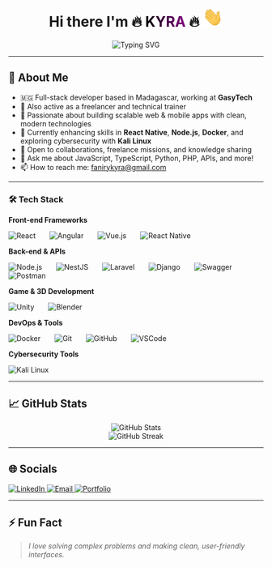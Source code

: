 <h1 align="center">
  Hi there  
  I'm 🔥 <span style="background: linear-gradient(90deg, black, purple); -webkit-background-clip: text; color: transparent;">KYRA</span> 🔥
  <img src="https://raw.githubusercontent.com/ABSphreak/ABSphreak/master/gifs/Hi.gif" width="40px" />
</h1>

<p align="center">
  <img src="https://readme-typing-svg.herokuapp.com?font=Fira+Code&weight=500&pause=1000&center=true&width=480&lines=Welcome+to+my+GitHub+Profile!;Full-stack+developer+based+in+Madagascar;Freelancer,+Trainer+and+Tech+Enthusiast" alt="Typing SVG" />
</p>

---

## 🚀 About Me

- 🇲🇬 Full-stack developer based in Madagascar, working at **GasyTech**  
- 💼 Also active as a freelancer and technical trainer  
- 🌱 Passionate about building scalable web & mobile apps with clean, modern technologies  
- 🔭 Currently enhancing skills in **React Native**, **Node.js**, **Docker**, and exploring cybersecurity with **Kali Linux**  
- 🤝 Open to collaborations, freelance missions, and knowledge sharing  
- 💬 Ask me about JavaScript, TypeScript, Python, PHP, APIs, and more!  
- 📫 How to reach me: [fanirykyra@gmail.com](mailto:fanirykyra@gmail.com)

---

### 🛠️ Tech Stack

**Front-end Frameworks**  
<p>
  <img src="https://cdn.jsdelivr.net/gh/devicons/devicon/icons/react/react-original.svg" height="30" alt="React" title="React" />&nbsp;&nbsp;&nbsp;&nbsp;&nbsp;&nbsp;
  <img src="https://cdn.jsdelivr.net/gh/devicons/devicon/icons/angularjs/angularjs-original.svg" height="30" alt="Angular" title="Angular" />&nbsp;&nbsp;&nbsp;&nbsp;&nbsp;&nbsp;
  <img src="https://cdn.jsdelivr.net/gh/devicons/devicon/icons/vuejs/vuejs-original.svg" height="30" alt="Vue.js" title="Vue.js" />&nbsp;&nbsp;&nbsp;&nbsp;&nbsp;&nbsp;
  <img src="https://cdn.jsdelivr.net/gh/devicons/devicon/icons/react/react-original.svg" height="30" alt="React Native" title="React Native" />
</p>

**Back-end & APIs**  
<p>
  <img src="https://cdn.jsdelivr.net/gh/devicons/devicon/icons/nodejs/nodejs-original.svg" height="30" alt="Node.js" title="Node.js" />&nbsp;&nbsp;&nbsp;&nbsp;&nbsp;&nbsp;
  <img src="https://cdn.jsdelivr.net/gh/devicons/devicon/icons/nestjs/nestjs-original.svg" height="30" alt="NestJS" title="NestJS" />&nbsp;&nbsp;&nbsp;&nbsp;&nbsp;&nbsp;
  <img src="https://cdn.jsdelivr.net/gh/devicons/devicon/icons/laravel/laravel-original.svg" height="30" alt="Laravel" title="Laravel" />&nbsp;&nbsp;&nbsp;&nbsp;&nbsp;&nbsp;
  <img src="https://cdn.jsdelivr.net/gh/devicons/devicon/icons/django/django-plain.svg" height="30" alt="Django" title="Django" />&nbsp;&nbsp;&nbsp;&nbsp;&nbsp;&nbsp;
  <img src="https://cdn.jsdelivr.net/gh/devicons/devicon/icons/swagger/swagger-original.svg" height="30" alt="Swagger" title="Swagger" />&nbsp;&nbsp;&nbsp;&nbsp;&nbsp;&nbsp;
  <img src="https://cdn.jsdelivr.net/gh/devicons/devicon/icons/postman/postman-original.svg" height="30" alt="Postman" title="Postman" />
</p>

**Game & 3D Development**  
<p>
  <img src="https://cdn.jsdelivr.net/gh/devicons/devicon/icons/unity/unity-original.svg" height="30" alt="Unity" title="Unity" />&nbsp;&nbsp;&nbsp;&nbsp;&nbsp;&nbsp;
  <img src="https://cdn.jsdelivr.net/gh/devicons/devicon/icons/blender/blender-original.svg" height="30" alt="Blender" title="Blender" />
</p>

**DevOps & Tools**  
<p>
  <img src="https://cdn.jsdelivr.net/gh/devicons/devicon/icons/docker/docker-original.svg" height="30" alt="Docker" title="Docker" />&nbsp;&nbsp;&nbsp;&nbsp;&nbsp;&nbsp;
  <img src="https://cdn.jsdelivr.net/gh/devicons/devicon/icons/git/git-original.svg" height="30" alt="Git" title="Git" />&nbsp;&nbsp;&nbsp;&nbsp;&nbsp;&nbsp;
  <img src="https://cdn.jsdelivr.net/gh/devicons/devicon/icons/github/github-original.svg" height="30" alt="GitHub" title="GitHub" />&nbsp;&nbsp;&nbsp;&nbsp;&nbsp;&nbsp;
  <img src="https://cdn.jsdelivr.net/gh/devicons/devicon/icons/visualstudio/visualstudio-plain.svg" height="30" alt="VSCode" title="VSCode" />
</p>

**Cybersecurity Tools**  
<p>
  <img src="https://cdn.jsdelivr.net/gh/devicons/devicon/icons/kalilinux/kalilinux-original.svg" height="30" alt="Kali Linux" title="Kali Linux" />
</p>


---

## 📈 GitHub Stats

<p align="center">
  <img src="https://github-readme-stats.vercel.app/api?username=kyra-andriatsitohaina&show_icons=true&theme=radical" alt="GitHub Stats" />
  <br/>
  <img src="https://github-readme-streak-stats.herokuapp.com/?user=kyra-andriatsitohaina&theme=radical" alt="GitHub Streak" />
</p>

---

## 🌐 Socials

<p align="left">
  <a href="https://www.linkedin.com/in/kyra-andriatsitohaina" target="_blank">
    <img src="https://img.shields.io/badge/LinkedIn-blue?style=for-the-badge&logo=linkedin" alt="LinkedIn" />
  </a>
  <a href="mailto:fanirykyra@gmail.com">
    <img src="https://img.shields.io/badge/Email-D14836?style=for-the-badge&logo=gmail&logoColor=white" alt="Email" />
  </a>
  <a href="https://kyra-portfolio.com" target="_blank">
    <img src="https://img.shields.io/badge/Portfolio-000?style=for-the-badge&logo=vercel&logoColor=white" alt="Portfolio" />
  </a>
</p>

---

## ⚡ Fun Fact

> *I love solving complex problems and making clean, user-friendly interfaces.*

